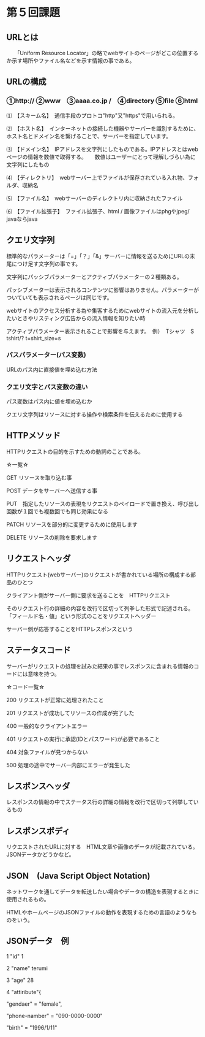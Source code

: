 # 第５回課題

## URLとは
　　「Uniform Resource Locator」の略でwebサイトのページがどこの位置するか示す場所やファイル名などを示す情報の事である。

## URLの構成
### ①http:// ②www　③aaaa.co.jp /　④directory ⑤file ⑥html

⑴　【スキーム名】　通信手段のプロトコ"http"又"https"で用いられる。

⑵　【ホスト名】　インターネットの接続した機器やサーバーを識別するために、ホスト名とドメイン名を繋げることで、サーバーを指定しています。

⑶　【ドメイン名】　IPアドレスを文字列にしたものである。IPアドレスとはwebページの情報を数値で取得する。　　数値はユーザーにとって理解しづらい為に文字列にしたもの

⑷　【ディレクトリ】　webサーバー上でファイルが保存されている入れ物、フォルダ、収納名

⑸　【ファイル名】　webサーバーのディレクトリ内に収納されたファイル

⑹　【ファイル拡張子】　ファイル拡張子、html / 画像ファイルはphgやjpeg/ javaならjava

## クエリ文字列

標準的なパラメーターは「=」「？」「&」サーバーに情報を送るためにURLの末尾につけ足す文字列の事です。

文字列にパッシブパラメーターとアクティブパラメーターの２種類ある。

パッシブメーターは表示されるコンテンツに影響はありません。パラメーターがついていても表示されるページは同じです。

webサイトのアクセス分析する為や集客するためにwebサイトの流入元を分析したいときやリスティング広告からの流入情報を知りたい時

アクティブパラメーター表示されることで影響を与えます。　例）　Tシャツ　S　tshirt/? t=shirt_size=s

### パスパラメーター(パス変数)

URLのパス内に直接値を埋め込む方法

### クエリ文字とパス変数の違い

パス変数はパス内に値を埋め込むか

クエリ文字列はリソースに対する操作や検索条件を伝えるために使用する

## HTTPメソッド
HTTPリクエストの目的を示すための動詞のことである。

☆一覧☆

GET リソースを取り込む事

POST データをサーバーへ送信する事

PUT　指定したリソースの表現をリクエストのペイロードで置き換え、呼び出し回数が１回でも複数回でも同じ効果になる

PATCH リソースを部分的に変更するために使用します

DELETE リソースの削除を要求します

## リクエストヘッダ

HTTPリクエスト(webサーバー)のリクエストが書かれている場所の構成する部品のひとつ

クライアント側がサーバー側に要求を送ることを　HTTPリクエスト

そのリクエスト行の詳細の内容を改行で区切って列拳した形式で記述される。　「フィールド名・値」という形式のことをリクエストヘッダー

サーバー側が応答することをHTTPレスポンスという

## ステータスコード

サーバーがリクエストの処理を試みた結果の事でレスポンスに含まれる情報のコードには意味を持つ。

☆コード一覧☆

200 リクエストが正常に処理されたこと

201 リクエストが成功してリソースの作成が完了した

400 一般的なクライアントエラー

401 リクエストの実行に承認(IDとパスワード)が必要であること

404 対象ファイルが見つからない

500 処理の途中でサーバー内部にエラーが発生した

## レスポンスヘッダ

レスポンスの情報の中でステータス行の詳細の情報を改行で区切って列挙しているもの

## レスポンスボディ

リクエストされたURLに対する　HTML文章や画像のデータが記載されている。JSONデータかどうかなど。

## JSON　(Java Script Object Notation) 

ネットワークを通してデータを転送したい場合やデータの構造を表現するときに使用されるもの。

HTMLやホームページのJSONファイルの動作を表現するための言語のようなものをいう。

## JSONデータ　例

1 "id" 1

2 "name" terumi

3 "age" 28

4 "attiribute"{

  "gendaer" = "female",

  "phone-namber" = "090-0000-0000"

  "birth" = "1996/1/11"
  










